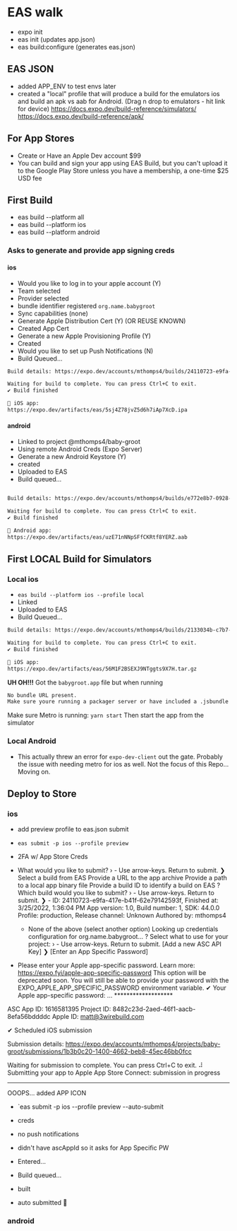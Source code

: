 # EAS walk

- expo init
- eas init (updates app.json)
- eas build:configure (generates eas.json)

## EAS JSON

- added APP_ENV to test envs later
- created a "local" profile that will produce a build for the emulators ios and build an apk vs aab for Android. (Drag n drop to emulators - hit link for device)
<https://docs.expo.dev/build-reference/simulators/>
<https://docs.expo.dev/build-reference/apk/>

## For App Stores

- Create or Have an Apple Dev account $99
- You can build and sign your app using EAS Build, but you can't upload it to the Google Play Store unless you have a membership, a one-time $25 USD fee

## First Build

- eas build --platform all
- eas build --platform ios
- eas build --platform android

### Asks to generate and provide app signing creds

#### ios

- Would you like to log in to your apple account (Y)
- Team selected
- Provider selected
- bundle identifier registered `org.name.babygroot`
- Sync capabilities (none)
- Generate Apple Distribution Cert (Y) (OR REUSE KNOWN)
- Created App Cert
- Generate a new Apple Provisioning Profile (Y)
- Created
- Would you like to set up Push Notifications (N)
- Build Queued...

```sh
Build details: https://expo.dev/accounts/mthomps4/builds/24110723-e9fa-417e-b41f-62e79142593f

Waiting for build to complete. You can press Ctrl+C to exit.
✔ Build finished

🍎 iOS app:
https://expo.dev/artifacts/eas/5sj4Z78jvZ5d6h7iAp7XcD.ipa
```

#### android

- Linked to project @mthomps4/baby-groot
- Using remote Android Creds (Expo Server)
- Generate a new Android Keystore (Y)
- created
- Uploaded to EAS
- Build queued...

```sh

Build details: https://expo.dev/accounts/mthomps4/builds/e772e8b7-0928-4596-9b87-3df81c3f4fdb

Waiting for build to complete. You can press Ctrl+C to exit.
✔ Build finished

🤖 Android app:
https://expo.dev/artifacts/eas/uzE71nNNpSFfCKRtf8YERZ.aab
```

## First LOCAL Build for Simulators

### Local ios

- `eas build --platform ios --profile local`
- Linked
- Uploaded to EAS
- Build Queued...

```sh
Build details: https://expo.dev/accounts/mthomps4/builds/2133034b-c7b7-4cf8-b256-0d6da097fb41

Waiting for build to complete. You can press Ctrl+C to exit.
✔ Build finished

🍎 iOS app:
https://expo.dev/artifacts/eas/56M1F2BSEXJ9NTggts9X7H.tar.gz
```

**UH OH!!!**
Got the `babygroot.app` file but when running

```sh
No bundle URL present.
Make sure youre running a packager server or have included a .jsbundle file in your application bundle.
```

Make sure Metro is running: `yarn start` Then start the app from the simulator

### Local Android

- This actually threw an error for `expo-dev-client` out the gate. Probably the issue with needing metro for ios as well.
Not the focus of this Repo... Moving on.

## Deploy to Store

### ios

- add preview profile to eas.json submit
- `eas submit -p ios --profile preview`
- 2FA w/ App Store Creds
- What would you like to submit? › - Use arrow-keys. Return to submit.
❯   Select a build from EAS
    Provide a URL to the app archive
    Provide a path to a local app binary file
    Provide a build ID to identify a build on EAS
? Which build would you like to submit? › - Use arrow-keys. Return to submit.
❯   - ID: 24110723-e9fa-417e-b41f-62e79142593f, Finished at: 3/25/2022, 1:36:04 PM
        App version: 1.0, Build number: 1, SDK: 44.0.0
        Profile: production, Release channel: Unknown
        Authored by: mthomps4
  - None of the above (select another option)
Looking up credentials configuration for org.name.babygroot...
? Select what to use for your project: › - Use arrow-keys. Return to submit.
    [Add a new ASC API Key]
❯   [Enter an App Specific Password]

- Please enter your Apple app-specific password.
Learn more: <https://expo.fyi/apple-app-specific-password>
This option will be deprecated soon. You will still be able to provide your password with the EXPO_APPLE_APP_SPECIFIC_PASSWORD environment variable.
✔ Your Apple app-specific password: … *******************

ASC App ID:  1616581395
Project ID:  8482c23d-2aed-46f1-aacb-8efa56bddddc
Apple ID:    matt@3wirebuild.com

✔ Scheduled iOS submission

Submission details: <https://expo.dev/accounts/mthomps4/projects/baby-groot/submissions/1b3b0c20-1400-4662-beb8-45ec46bb0fcc>

Waiting for submission to complete. You can press Ctrl+C to exit.
⠼ Submitting your app to Apple App Store Connect: submission in progress

***

OOOPS... added APP ICON

- `eas submit -p ios --profile preview --auto-submit
- creds
- no push notifications
- didn't have ascAppId so it asks for App Specific PW
- Entered...

- Build queued...
- built
- auto submitted :tada:

### android
